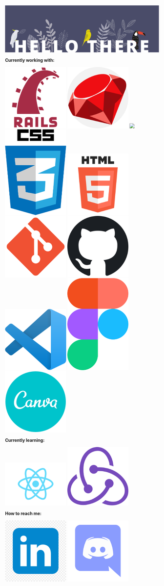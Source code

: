 ![](images/banner.png)

**Currently working with:**

<a href="#" title="Rails"><img src="images/rails.png" width="200"/></a>
<a href="#" title="Ruby"><img src="images/ruby.png" width="200" /></a>
<a href="https://en.wikipedia.org/wiki/JavaScript" title="JavaScript"><img src="images/javascript.jpg" width="200"/></a>
<a href="#" title="CSS"><img src="images/css3.png" width="200" /></a>
<a href="#" title="HTML"><img src="images/html.png" width="200" /></a>
<a href="https://git-scm.com/" title="Git"><img src="images/git.png" width="200" /></a>
<a href="https://github.com/" title="GitHub"><img src="images/github.png" width="200" /></a>
<a href="https://code.visualstudio.com/" title="Visual Studio Code"><img src="images/vscode.png" width="200" /></a>
<a href="https://www.figma.com/" title="Figma"><img src="images/figma.svg" width="200" /></a>
<a href="https://www.canva.com/" title="Canva"><img src="images/canva.png" width="200" /></a>


**Currently learning:**

<a href="https://reactjs.org/" title="React"><img src="images/react.png" width="200" /></a>
<a href="#" title="Redux"><img src="images/redux.png" width="200" /></a>


**How to reach me:**

<a href="https://www.linkedin.com/in/marie-dechaux/" title="Linkedin"><img src="images/linkedin.jpg" width="200" /></a>
<a href="#" title="Discord"><img src="images/discord.png" width="200" /></a>

